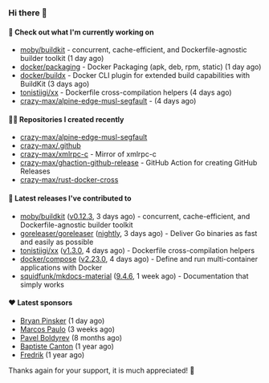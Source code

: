 ### Hi there 👋

#### 👷 Check out what I'm currently working on

- [moby/buildkit](https://github.com/moby/buildkit) - concurrent, cache-efficient, and Dockerfile-agnostic builder toolkit (1 day ago)
- [docker/packaging](https://github.com/docker/packaging) - Docker Packaging (apk, deb, rpm, static) (1 day ago)
- [docker/buildx](https://github.com/docker/buildx) - Docker CLI plugin for extended build capabilities with BuildKit (3 days ago)
- [tonistiigi/xx](https://github.com/tonistiigi/xx) - Dockerfile cross-compilation helpers (4 days ago)
- [crazy-max/alpine-edge-musl-segfault](https://github.com/crazy-max/alpine-edge-musl-segfault) -  (4 days ago)

#### 👨‍💻 Repositories I created recently

- [crazy-max/alpine-edge-musl-segfault](https://github.com/crazy-max/alpine-edge-musl-segfault)
- [crazy-max/.github](https://github.com/crazy-max/.github)
- [crazy-max/xmlrpc-c](https://github.com/crazy-max/xmlrpc-c) - Mirror of xmlrpc-c
- [crazy-max/ghaction-github-release](https://github.com/crazy-max/ghaction-github-release) - GitHub Action for creating GitHub Releases
- [crazy-max/rust-docker-cross](https://github.com/crazy-max/rust-docker-cross)

#### 🚀 Latest releases I've contributed to

- [moby/buildkit](https://github.com/moby/buildkit) ([v0.12.3](https://github.com/moby/buildkit/releases/tag/v0.12.3), 3 days ago) - concurrent, cache-efficient, and Dockerfile-agnostic builder toolkit
- [goreleaser/goreleaser](https://github.com/goreleaser/goreleaser) ([nightly](https://github.com/goreleaser/goreleaser/releases/tag/nightly), 3 days ago) - Deliver Go binaries as fast and easily as possible
- [tonistiigi/xx](https://github.com/tonistiigi/xx) ([v1.3.0](https://github.com/tonistiigi/xx/releases/tag/v1.3.0), 4 days ago) - Dockerfile cross-compilation helpers
- [docker/compose](https://github.com/docker/compose) ([v2.23.0](https://github.com/docker/compose/releases/tag/v2.23.0), 4 days ago) - Define and run multi-container applications with Docker
- [squidfunk/mkdocs-material](https://github.com/squidfunk/mkdocs-material) ([9.4.6](https://github.com/squidfunk/mkdocs-material/releases/tag/9.4.6), 1 week ago) - Documentation that simply works

#### ❤️ Latest sponsors
- [Bryan Pinsker](https://github.com/BryanPinsker) (1 day ago)
- [Marcos Paulo](https://github.com/mr-soulfox) (3 weeks ago)
- [Pavel Boldyrev](https://github.com/bpg) (8 months ago)
- [Baptiste Canton](https://github.com/batmac) (1 year ago)
- [Fredrik](https://github.com/fredrikscode) (1 year ago)

Thanks again for your support, it is much appreciated! 🙏
